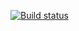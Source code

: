 [![Build status](https://ci.appveyor.com/api/projects/status/6i3qw9v0p49h2cce?svg=true)](https://ci.appveyor.com/project/AleksandrrSavin/hw-005)